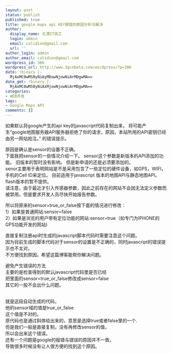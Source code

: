 ```yaml
---
layout: post
status: publish
published: true
title: google maps api KEY报错的原因分析与解决
author:
  display_name: 北漂IT民工
  login: admin
  email: calidion@gmail.com
  url: ''
author_login: admin
author_email: calidion@gmail.com
wordpress_id: 306
wordpress_url: http://www.3gcnbeta.com/wordpress/?p=306
date: !binary |-
  MjAxMC0wMS0yNiAyMDowNjowNiArMDgwMA==
date_gmt: !binary |-
  MjAxMC0wMS0yNiAxMjowNjowNiArMDgwMA==
categories:
- WEB开发
tags:
- Google Maps API
comments: []
---
```

<p>如果默认将google产生的api key的javascript代码复制出来， 将可能产生&ldquo;google地图服务器API服务器拒绝了你的请求，原因，本站所用的API密钥已经由另一网站抢注。&rdquo; 的错误提示。 </p>
<p>原因是确认是sensor的设置不正确。<br />
下面我把sensor的一些情况介绍一下。 sensor这个参数是新版本的API添加的功能。 旧版本的暂时没有影响。 但是新申请的还是必须要添加的。<br />
senor主要用于表明网站是不是采用包含了一些定位的硬件设备，如GPS，WIFI，手机的Cell ID来定位。 目前适用于javascript 版本的地图API与静态地图API。flash版本的暂不提供。<br />
请注意，由于最近才引入传感器参数，因此之前存在的网站不会因无法定义参数而被禁用。但是要求开发人员尽快开始报告参数。</p>
<p>所以将原来的sensor=true_or_false按下面的情况进行修改：<br />
1）如果是普通网站:sensor=false<br />
2）如果是浏览的用户带有定位功能的网站:sensor=true（如专门为IPHONE的GPS功能开发的网站)</p>
<p>直接复制注册api时生成的javascript脚本代码时需要注意这个问题。<br />
因为目前生成的脚本代码对于sensor的设置是不正确的，同时javascript的错误提示也不太对。<br />
不方便找到原因。希望这篇博客能帮你解决问题。</p>
<p>避免产生错误的方法<br />
主要的是检查得到的默认javascript代码里是否已经<br />
把里面的sensor=true_or_false修改成sensor=false<br />
其它的一般不会出什么问题。</p>
<p><script src="http://maps.google.com/maps?<br />
file=api&amp;v=2&amp;sensor=true_or_false </p>
<p>&amp;key=ABQIAAAAWiwS8Thr2h3A0aAWbsVr6RRzDPQV0_EvaIz8UiE1dD2H9vB1ZRRZP7faFH Wd1db1q7J71LkydLdwkw"<br />
type="text/javascript"><br />
</script><br />
就是这段自动生成的代码，<br />
他的sensor域的值是true_or_false<br />
这个值是不对的。<br />
原代码也是通过斜体给出来的，意思是选择true或者false里的一个.<br />
但是我们一般是直接复制，没有再修改sensor的值，<br />
所以会出来这个错误。<br />
还有一个问题是google的报错与错误的原因并不一致，<br />
导致很多时候没有让人很方便的找到这个原因。</p>
